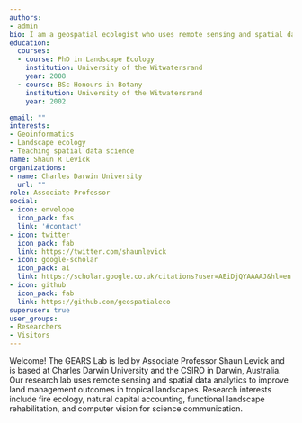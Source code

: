 ```yaml
---
authors:
- admin
bio: I am a geospatial ecologist who uses remote sensing and spatial data analytics to improve land management in tropical landscapes. My research interests include natural capital accounting, functional landscape rehabilitation, and computer vision for science communication.
education:
  courses:
  - course: PhD in Landscape Ecology
    institution: University of the Witwatersrand
    year: 2008
  - course: BSc Honours in Botany
    institution: University of the Witwatersrand
    year: 2002

email: ""
interests:
- Geoinformatics
- Landscape ecology
- Teaching spatial data science
name: Shaun R Levick
organizations:
- name: Charles Darwin University
  url: ""
role: Associate Professor
social:
- icon: envelope
  icon_pack: fas
  link: '#contact'
- icon: twitter
  icon_pack: fab
  link: https://twitter.com/shaunlevick
- icon: google-scholar
  icon_pack: ai
  link: https://scholar.google.co.uk/citations?user=AEiDjQYAAAAJ&hl=en
- icon: github
  icon_pack: fab
  link: https://github.com/geospatialeco
superuser: true
user_groups:
- Researchers
- Visitors
---
```


Welcome! The GEARS Lab is led by Associate Professor Shaun Levick and is based at Charles Darwin University and the CSIRO in Darwin, Australia. Our research lab uses remote sensing and spatial data analytics to improve land management outcomes in tropical landscapes. Research interests include fire ecology, natural capital accounting, functional landscape rehabilitation, and computer vision for science communication.
